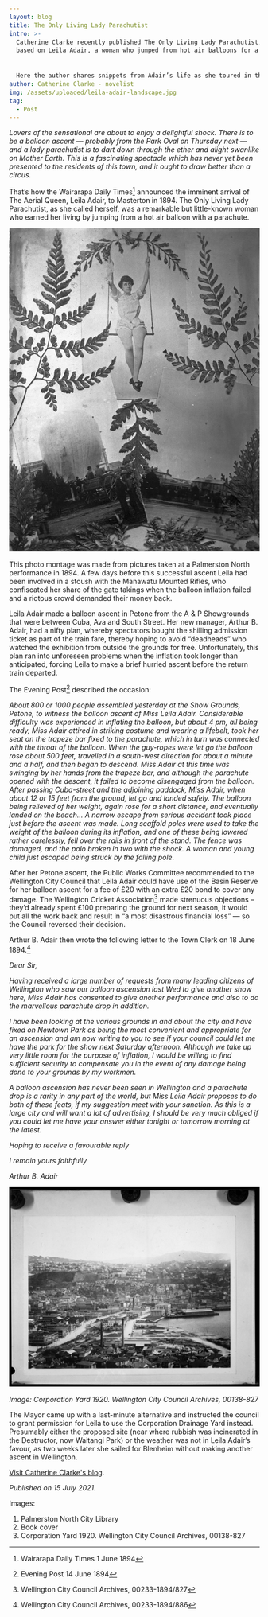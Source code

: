 ```yaml
---
layout: blog
title: The Only Living Lady Parachutist
intro: >-
  Catherine Clarke recently published The Only Living Lady Parachutist, a novel
  based on Leila Adair, a woman who jumped from hot air balloons for a living. 


  Here the author shares snippets from Adair’s life as she toured in the Wellington region in the 1890s.
author: Catherine Clarke - novelist
img: /assets/uploaded/leila-adair-landscape.jpg
tag:
  - Post
---
```

*Lovers of the sensational are about to enjoy a delightful shock. There is to be a balloon ascent — probably from the Park Oval on Thursday next — and a lady parachutist is to dart down through the ether and alight swanlike on Mother Earth. This is a fascinating spectacle which has never yet been presented to the residents of this town, and it ought to draw better than a circus.*  

That’s how the Wairarapa Daily Times[^1]  announced the imminent arrival of The Aerial Queen, Leila Adair, to Masterton in 1894. The Only Living Lady Parachutist, as she called herself, was a remarkable but little-known woman who earned her living by jumping from a hot air balloon with a parachute. 

![Black and white collage of woman on trapeze bar, with ferns and hot air balloon.](/assets/uploaded/leila-adair-2-.jpg "Montage of Adair in Palmerston North. Palmerston North City Library")

This photo montage  was made from pictures taken at a Palmerston North performance in 1894. A few days before this successful ascent Leila had been involved in a stoush with the Manawatu Mounted Rifles, who confiscated her share of the gate takings when the balloon inflation failed and a riotous crowd demanded their money back.  

Leila Adair made a balloon ascent in Petone from the A & P Showgrounds that were between Cuba, Ava and South Street. Her new manager, Arthur B. Adair, had a nifty plan, whereby spectators bought the shilling admission ticket as part of the train fare, thereby hoping to avoid “deadheads” who watched the exhibition from outside the grounds for free. Unfortunately, this plan ran into unforeseen problems when the inflation took longer than anticipated, forcing Leila to make a brief hurried ascent before the return train departed.

The Evening Post[^2] described the occasion:  

*About 800 or 1000 people assembled yesterday at the Show Grounds, Petone, to witness the balloon ascent of Miss Leila Adair. Considerable difficulty was experienced in inflating the balloon, but about 4 pm, all being ready, Miss Adair attired in striking costume and wearing a lifebelt, took her seat on the trapeze bar fixed to the parachute, which in turn was connected with the throat of the balloon. When the guy-ropes were let go the balloon rose about 500 feet, travelled in a south-west direction for about a minute and a half, and then began to descend. Miss Adair at this time was swinging by her hands from the trapeze bar, and although the parachute opened with the descent, it failed to become disengaged from the balloon. After passing Cuba-street and the adjoining paddock, Miss Adair, when about 12 or 15 feet from the ground, let go and landed safely. The balloon being relieved of her weight, again rose for a short distance, and eventually landed on the beach... A narrow escape from serious accident took place just before the ascent was made. Long scaffold poles were used to take the weight of the balloon during its inflation, and one of these being lowered rather carelessly, fell over the rails in front of the stand. The fence was damaged, and the polo broken in two with the shock. A woman and young child just escaped being struck by the falling pole.*

After her Petone ascent, the Public Works Committee recommended to the Wellington City Council that Leila Adair could have use of the Basin Reserve for her balloon ascent for a fee of £20 with an extra £20 bond to cover any damage. The Wellington Cricket Association[^3] made strenuous objections – they’d already spent £100 preparing the ground for next season, it would put all the work back and result in “a most disastrous financial loss” — so the Council reversed their decision. 

Arthur B. Adair then wrote the following letter to the Town Clerk on 18 June 1894.[^4]

*Dear Sir,* 

*Having received a large number of requests from many leading citizens of Wellington who saw our balloon ascension last Wed to give another show here, Miss Adair has consented to give another performance and also to do the marvellous parachute drop in addition.*

*I have been looking at the various grounds in and about the city and have fixed on Newtown Park as being the most convenient and appropriate for an ascension and am now writing to you to see if your council could let me have the park for the show next Saturday afternoon. Although we take up very little room for the purpose of inflation, I would be willing to find sufficient security to compensate you in the event of any damage being done to your grounds by my workmen.*

*A balloon ascension has never been seen in Wellington and a parachute drop is a rarity in any part of the world, but Miss Leila Adair proposes to do both of these feats, if my suggestion meet with your sanction. As this is a large city and will want a lot of advertising, I should be very much obliged if you could let me have your answer either tonight or tomorrow morning at the latest.*

*Hoping to receive a favourable reply* 

*I remain yours faithfully* 

*Arthur B. Adair*

<div class='post_image'><img src="/assets/uploaded/corporation-yards.jpg" alt="Black and white aerial shot of Wellington in 1920."></div>

*Image: Corporation Yard 1920. Wellington City Council Archives, 00138-827*

The Mayor came up with a last-minute alternative and instructed the council to grant permission for Leila to use the Corporation Drainage Yard instead. Presumably either the proposed site (near where rubbish was incinerated in the Destructor, now Waitangi Park) or the weather was not in Leila Adair’s favour, as two weeks later she sailed for Blenheim without making another ascent in Wellington.

[Visit Catherine Clarke's blog](www.catherineclarkeauthor.com).

*Published on 15 July 2021.*

Images: 

1. Palmerston North City Library
2. Book cover
3. Corporation Yard 1920. Wellington City Council Archives, 00138-827

[^1]: Wairarapa Daily Times 1 June 1894 
[^2]: Evening Post 14 June 1894 
[^3]: Wellington City Council Archives, 00233-1894/827 
[^4]: Wellington City Council Archives, 00233-1894/886